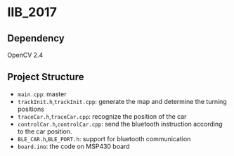 # IIB_2017

## Dependency
OpenCV 2.4



## Project Structure
- `main.cpp`: master
- `trackInit.h`,`trackInit.cpp`: generate the map and determine the turning positions
- `traceCar.h`,`traceCar.cpp`: recognize the position of the car
- `controlCar.h`,`controlCar.cpp`: send the bluetooth instruction according to the car position.
- `BLE_CAR.h`,`BLE_PORT.h`: support for bluetooth communication
- `board.ino`: the code on  MSP430 board 
